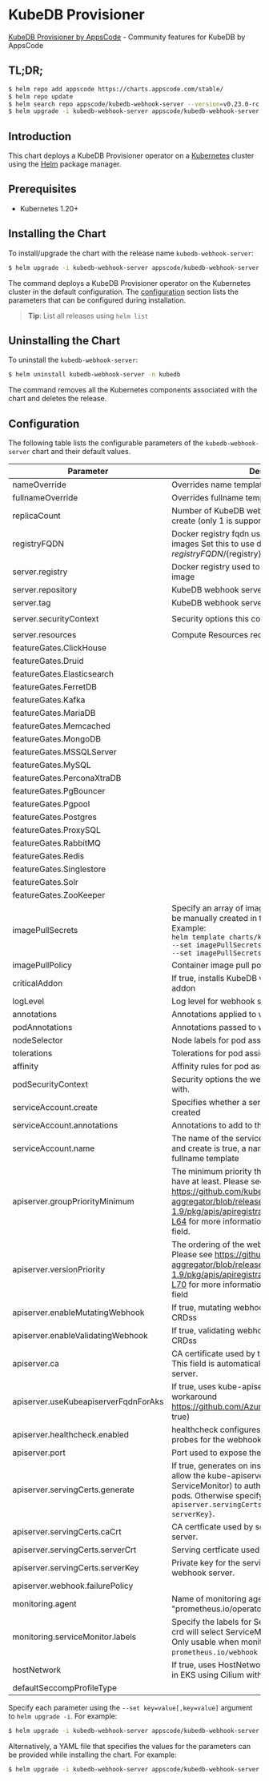 # KubeDB Provisioner

[KubeDB Provisioner by AppsCode](https://github.com/kubedb) - Community features for KubeDB by AppsCode

## TL;DR;

```bash
$ helm repo add appscode https://charts.appscode.com/stable/
$ helm repo update
$ helm search repo appscode/kubedb-webhook-server --version=v0.23.0-rc.1
$ helm upgrade -i kubedb-webhook-server appscode/kubedb-webhook-server -n kubedb --create-namespace --version=v0.23.0-rc.1
```

## Introduction

This chart deploys a KubeDB Provisioner operator on a [Kubernetes](http://kubernetes.io) cluster using the [Helm](https://helm.sh) package manager.

## Prerequisites

- Kubernetes 1.20+

## Installing the Chart

To install/upgrade the chart with the release name `kubedb-webhook-server`:

```bash
$ helm upgrade -i kubedb-webhook-server appscode/kubedb-webhook-server -n kubedb --create-namespace --version=v0.23.0-rc.1
```

The command deploys a KubeDB Provisioner operator on the Kubernetes cluster in the default configuration. The [configuration](#configuration) section lists the parameters that can be configured during installation.

> **Tip**: List all releases using `helm list`

## Uninstalling the Chart

To uninstall the `kubedb-webhook-server`:

```bash
$ helm uninstall kubedb-webhook-server -n kubedb
```

The command removes all the Kubernetes components associated with the chart and deletes the release.

## Configuration

The following table lists the configurable parameters of the `kubedb-webhook-server` chart and their default values.

|              Parameter               |                                                                                                                    Description                                                                                                                     |                                                                       Default                                                                       |
|--------------------------------------|----------------------------------------------------------------------------------------------------------------------------------------------------------------------------------------------------------------------------------------------------|-----------------------------------------------------------------------------------------------------------------------------------------------------|
| nameOverride                         | Overrides name template                                                                                                                                                                                                                            | <code>""</code>                                                                                                                                     |
| fullnameOverride                     | Overrides fullname template                                                                                                                                                                                                                        | <code>""</code>                                                                                                                                     |
| replicaCount                         | Number of KubeDB webhook server replicas to create (only 1 is supported)                                                                                                                                                                           | <code>1</code>                                                                                                                                      |
| registryFQDN                         | Docker registry fqdn used to pull KubeDB related images Set this to use docker registry hosted at ${registryFQDN}/${registry}/${image}                                                                                                             | <code>ghcr.io</code>                                                                                                                                |
| server.registry                      | Docker registry used to pull KubeDB webhook server image                                                                                                                                                                                           | <code>kubedb</code>                                                                                                                                 |
| server.repository                    | KubeDB webhook server container image                                                                                                                                                                                                              | <code>kubedb-webhook-server</code>                                                                                                                  |
| server.tag                           | KubeDB webhook server container image tag                                                                                                                                                                                                          | <code>""</code>                                                                                                                                     |
| server.securityContext               | Security options this container should run with                                                                                                                                                                                                    | <code>{"allowPrivilegeEscalation":false,"capabilities":{"drop":["ALL"]},"readOnlyRootFilesystem":true,"runAsNonRoot":true,"runAsUser":65534}</code> |
| server.resources                     | Compute Resources required by this container                                                                                                                                                                                                       | <code>{}</code>                                                                                                                                     |
| featureGates.ClickHouse              |                                                                                                                                                                                                                                                    | <code>false</code>                                                                                                                                  |
| featureGates.Druid                   |                                                                                                                                                                                                                                                    | <code>false</code>                                                                                                                                  |
| featureGates.Elasticsearch           |                                                                                                                                                                                                                                                    | <code>true</code>                                                                                                                                   |
| featureGates.FerretDB                |                                                                                                                                                                                                                                                    | <code>false</code>                                                                                                                                  |
| featureGates.Kafka                   |                                                                                                                                                                                                                                                    | <code>true</code>                                                                                                                                   |
| featureGates.MariaDB                 |                                                                                                                                                                                                                                                    | <code>true</code>                                                                                                                                   |
| featureGates.Memcached               |                                                                                                                                                                                                                                                    | <code>false</code>                                                                                                                                  |
| featureGates.MongoDB                 |                                                                                                                                                                                                                                                    | <code>true</code>                                                                                                                                   |
| featureGates.MSSQLServer             |                                                                                                                                                                                                                                                    | <code>false</code>                                                                                                                                  |
| featureGates.MySQL                   |                                                                                                                                                                                                                                                    | <code>true</code>                                                                                                                                   |
| featureGates.PerconaXtraDB           |                                                                                                                                                                                                                                                    | <code>true</code>                                                                                                                                   |
| featureGates.PgBouncer               |                                                                                                                                                                                                                                                    | <code>false</code>                                                                                                                                  |
| featureGates.Pgpool                  |                                                                                                                                                                                                                                                    | <code>false</code>                                                                                                                                  |
| featureGates.Postgres                |                                                                                                                                                                                                                                                    | <code>true</code>                                                                                                                                   |
| featureGates.ProxySQL                |                                                                                                                                                                                                                                                    | <code>true</code>                                                                                                                                   |
| featureGates.RabbitMQ                |                                                                                                                                                                                                                                                    | <code>false</code>                                                                                                                                  |
| featureGates.Redis                   |                                                                                                                                                                                                                                                    | <code>true</code>                                                                                                                                   |
| featureGates.Singlestore             |                                                                                                                                                                                                                                                    | <code>false</code>                                                                                                                                  |
| featureGates.Solr                    |                                                                                                                                                                                                                                                    | <code>true</code>                                                                                                                                   |
| featureGates.ZooKeeper               |                                                                                                                                                                                                                                                    | <code>false</code>                                                                                                                                  |
| imagePullSecrets                     | Specify an array of imagePullSecrets. Secrets must be manually created in the namespace. <br> Example: <br> `helm template charts/kubedb-webhook-server \` <br> `--set imagePullSecrets[0].name=sec0 \` <br> `--set imagePullSecrets[1].name=sec1` | <code>[]</code>                                                                                                                                     |
| imagePullPolicy                      | Container image pull policy                                                                                                                                                                                                                        | <code>IfNotPresent</code>                                                                                                                           |
| criticalAddon                        | If true, installs KubeDB webhook server as critical addon                                                                                                                                                                                          | <code>false</code>                                                                                                                                  |
| logLevel                             | Log level for webhook server                                                                                                                                                                                                                       | <code>3</code>                                                                                                                                      |
| annotations                          | Annotations applied to webhook server deployment                                                                                                                                                                                                   | <code>{}</code>                                                                                                                                     |
| podAnnotations                       | Annotations passed to webhook server pod(s).                                                                                                                                                                                                       | <code>{}</code>                                                                                                                                     |
| nodeSelector                         | Node labels for pod assignment                                                                                                                                                                                                                     | <code>{"kubernetes.io/os":"linux"}</code>                                                                                                           |
| tolerations                          | Tolerations for pod assignment                                                                                                                                                                                                                     | <code>[]</code>                                                                                                                                     |
| affinity                             | Affinity rules for pod assignment                                                                                                                                                                                                                  | <code>{}</code>                                                                                                                                     |
| podSecurityContext                   | Security options the webhook server pod should run with.                                                                                                                                                                                           | <code>{}</code>                                                                                                                                     |
| serviceAccount.create                | Specifies whether a service account should be created                                                                                                                                                                                              | <code>true</code>                                                                                                                                   |
| serviceAccount.annotations           | Annotations to add to the service account                                                                                                                                                                                                          | <code>{}</code>                                                                                                                                     |
| serviceAccount.name                  | The name of the service account to use. If not set and create is true, a name is generated using the fullname template                                                                                                                             | <code></code>                                                                                                                                       |
| apiserver.groupPriorityMinimum       | The minimum priority the webhook api group should have at least. Please see https://github.com/kubernetes/kube-aggregator/blob/release-1.9/pkg/apis/apiregistration/v1beta1/types.go#L58-L64 for more information on proper values of this field.  | <code>10000</code>                                                                                                                                  |
| apiserver.versionPriority            | The ordering of the webhook api inside of the group. Please see https://github.com/kubernetes/kube-aggregator/blob/release-1.9/pkg/apis/apiregistration/v1beta1/types.go#L66-L70 for more information on proper values of this field               | <code>15</code>                                                                                                                                     |
| apiserver.enableMutatingWebhook      | If true, mutating webhook is configured for KubeDB CRDss                                                                                                                                                                                           | <code>true</code>                                                                                                                                   |
| apiserver.enableValidatingWebhook    | If true, validating webhook is configured for KubeDB CRDss                                                                                                                                                                                         | <code>true</code>                                                                                                                                   |
| apiserver.ca                         | CA certificate used by the Kubernetes api server. This field is automatically assigned by the webhook server.                                                                                                                                      | <code>not-ca-cert</code>                                                                                                                            |
| apiserver.useKubeapiserverFqdnForAks | If true, uses kube-apiserver FQDN for AKS cluster to workaround https://github.com/Azure/AKS/issues/522 (default true)                                                                                                                             | <code>true</code>                                                                                                                                   |
| apiserver.healthcheck.enabled        | healthcheck configures the readiness and liveliness probes for the webhook server pod.                                                                                                                                                             | <code>false</code>                                                                                                                                  |
| apiserver.port                       | Port used to expose the webhook server apiserver                                                                                                                                                                                                   | <code>8443</code>                                                                                                                                   |
| apiserver.servingCerts.generate      | If true, generates on install/upgrade the certs that allow the kube-apiserver (and potentially ServiceMonitor) to authenticate webhook servers pods. Otherwise specify certs in `apiserver.servingCerts.{caCrt, serverCrt, serverKey}`.            | <code>true</code>                                                                                                                                   |
| apiserver.servingCerts.caCrt         | CA certficate used by serving certificate of webhook server.                                                                                                                                                                                       | <code>""</code>                                                                                                                                     |
| apiserver.servingCerts.serverCrt     | Serving certficate used by webhook server.                                                                                                                                                                                                         | <code>""</code>                                                                                                                                     |
| apiserver.servingCerts.serverKey     | Private key for the serving certificate used by webhook server.                                                                                                                                                                                    | <code>""</code>                                                                                                                                     |
| apiserver.webhook.failurePolicy      |                                                                                                                                                                                                                                                    | <code>Ignore</code>                                                                                                                                 |
| monitoring.agent                     | Name of monitoring agent (one of "prometheus.io", "prometheus.io/operator", "prometheus.io/builtin")                                                                                                                                               | <code>""</code>                                                                                                                                     |
| monitoring.serviceMonitor.labels     | Specify the labels for ServiceMonitor. Prometheus crd will select ServiceMonitor using these labels. Only usable when monitoring agent is `prometheus.io/webhook server`.                                                                          | <code>{"monitoring.appscode.com/prometheus":"auto"}</code>                                                                                          |
| hostNetwork                          | If true, uses HostNetwork for pods. This is required in EKS using Cilium with VxLAN overlay                                                                                                                                                        | <code>false</code>                                                                                                                                  |
| defaultSeccompProfileType            |                                                                                                                                                                                                                                                    | <code>""</code>                                                                                                                                     |


Specify each parameter using the `--set key=value[,key=value]` argument to `helm upgrade -i`. For example:

```bash
$ helm upgrade -i kubedb-webhook-server appscode/kubedb-webhook-server -n kubedb --create-namespace --version=v0.23.0-rc.1 --set replicaCount=1
```

Alternatively, a YAML file that specifies the values for the parameters can be provided while
installing the chart. For example:

```bash
$ helm upgrade -i kubedb-webhook-server appscode/kubedb-webhook-server -n kubedb --create-namespace --version=v0.23.0-rc.1 --values values.yaml
```
